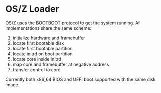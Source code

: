 OS/Z Loader
===========

OS/Z uses the [BOOTBOOT](https://github.com/bztsrc/osz/tree/master/loader) protocol to get the system running.
All implementations share the same scheme:

 1. initialize hardware and framebuffer
 2. locate first bootable disk
 3. locate first bootable partition
 4. locate initrd on boot partition
 5. locate core inside initrd
 6. map core and framebuffer at negative address
 7. transfer control to core

Currently both x86_64 BIOS and UEFI boot supported with the same disk image.
